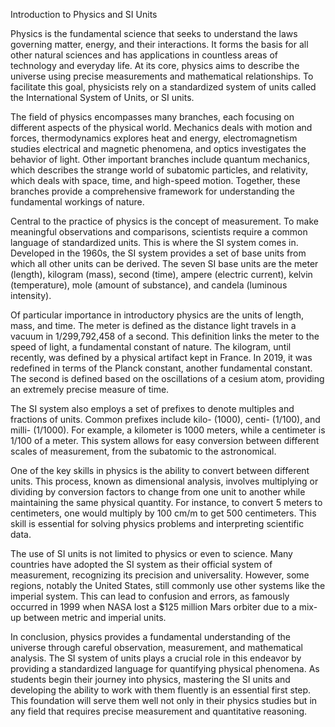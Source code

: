 Introduction to Physics and SI Units

Physics is the fundamental science that seeks to understand the laws governing matter, energy, and their interactions. It forms the basis for all other natural sciences and has applications in countless areas of technology and everyday life. At its core, physics aims to describe the universe using precise measurements and mathematical relationships. To facilitate this goal, physicists rely on a standardized system of units called the International System of Units, or SI units.

The field of physics encompasses many branches, each focusing on different aspects of the physical world. Mechanics deals with motion and forces, thermodynamics explores heat and energy, electromagnetism studies electrical and magnetic phenomena, and optics investigates the behavior of light. Other important branches include quantum mechanics, which describes the strange world of subatomic particles, and relativity, which deals with space, time, and high-speed motion. Together, these branches provide a comprehensive framework for understanding the fundamental workings of nature.

Central to the practice of physics is the concept of measurement. To make meaningful observations and comparisons, scientists require a common language of standardized units. This is where the SI system comes in. Developed in the 1960s, the SI system provides a set of base units from which all other units can be derived. The seven SI base units are the meter (length), kilogram (mass), second (time), ampere (electric current), kelvin (temperature), mole (amount of substance), and candela (luminous intensity).

Of particular importance in introductory physics are the units of length, mass, and time. The meter is defined as the distance light travels in a vacuum in 1/299,792,458 of a second. This definition links the meter to the speed of light, a fundamental constant of nature. The kilogram, until recently, was defined by a physical artifact kept in France. In 2019, it was redefined in terms of the Planck constant, another fundamental constant. The second is defined based on the oscillations of a cesium atom, providing an extremely precise measure of time.

The SI system also employs a set of prefixes to denote multiples and fractions of units. Common prefixes include kilo- (1000), centi- (1/100), and milli- (1/1000). For example, a kilometer is 1000 meters, while a centimeter is 1/100 of a meter. This system allows for easy conversion between different scales of measurement, from the subatomic to the astronomical.

One of the key skills in physics is the ability to convert between different units. This process, known as dimensional analysis, involves multiplying or dividing by conversion factors to change from one unit to another while maintaining the same physical quantity. For instance, to convert 5 meters to centimeters, one would multiply by 100 cm/m to get 500 centimeters. This skill is essential for solving physics problems and interpreting scientific data.

The use of SI units is not limited to physics or even to science. Many countries have adopted the SI system as their official system of measurement, recognizing its precision and universality. However, some regions, notably the United States, still commonly use other systems like the imperial system. This can lead to confusion and errors, as famously occurred in 1999 when NASA lost a $125 million Mars orbiter due to a mix-up between metric and imperial units.

In conclusion, physics provides a fundamental understanding of the universe through careful observation, measurement, and mathematical analysis. The SI system of units plays a crucial role in this endeavor by providing a standardized language for quantifying physical phenomena. As students begin their journey into physics, mastering the SI units and developing the ability to work with them fluently is an essential first step. This foundation will serve them well not only in their physics studies but in any field that requires precise measurement and quantitative reasoning.
